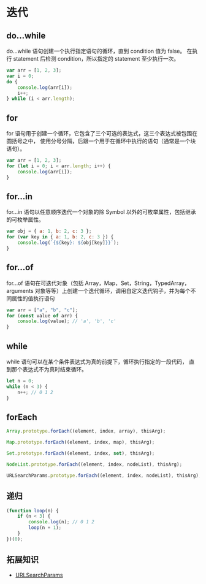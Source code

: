 # 迭代

## do...while

do...while 语句创建一个执行指定语句的循环，直到 condition 值为 false。
在执行 statement 后检测 condition，所以指定的 statement 至少执行一次。

```js
var arr = [1, 2, 3];
var i = 0;
do {
    console.log(arr[i]);
    i++;
} while (i < arr.length);
```

## for

for 语句用于创建一个循环，它包含了三个可选的表达式，这三个表达式被包围在圆括号之中，
使用分号分隔，后跟一个用于在循环中执行的语句（通常是一个块语句）。

```js
var arr = [1, 2, 3];
for (let i = 0; i < arr.length; i++) {
    console.log(arr[i]);
}
```

## for...in

for...in 语句以任意顺序迭代一个对象的除 Symbol 以外的可枚举属性，包括继承的可枚举属性。

```js
var obj = { a: 1, b: 2, c: 3 };
for (var key in { a: 1, b: 2, c: 3 }) {
    console.log(`{${key}: ${obj[key]}}`);
}
```

## for...of

for...of 语句在可迭代对象（包括 Array，Map，Set，String，TypedArray，arguments 对象等等）上创建一个迭代循环，调用自定义迭代钩子，并为每个不同属性的值执行语句

```js
var arr = ["a", "b", "c"];
for (const value of arr) {
    console.log(value); // 'a', 'b', 'c'
}
```

## while

while 语句可以在某个条件表达式为真的前提下，循环执行指定的一段代码，
直到那个表达式不为真时结束循环。

```js
let n = 0;
while (n < 3) {
    n++; // 0 1 2
}
```

## forEach

```js
Array.prototype.forEach((element, index, array), thisArg);

Map.prototype.forEach((element, index, map), thisArg);

Set.prototype.forEach((element, index, set), thisArg);

NodeList.prototype.forEach((element, index, nodeList), thisArg);

URLSearchParams.prototype.forEach((element, index, nodeList), thisArg);
```

## 递归

```js
(function loop(n) {
    if (n < 3) {
        console.log(n); // 0 1 2
        loop(n + 1);
    }
})(0);
```

## 拓展知识

-   [URLSearchParams](https://developer.mozilla.org/zh-CN/docs/Web/API/URLSearchParams)
